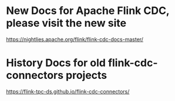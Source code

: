 # New Docs for Apache Flink CDC, please visit the new site

https://nightlies.apache.org/flink/flink-cdc-docs-master/


# History Docs for old flink-cdc-connectors projects

https://flink-tpc-ds.github.io/flink-cdc-connectors/
